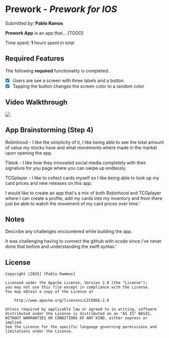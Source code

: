 # Prework - *Prework for IOS*

Submitted by: **Pablo Ramos**

**Prework App** is an app that... [TODO] 

Time spent: **1** hours spent in total

## Required Features

The following **required** functionality is completed:

- [X] Users are see a screen with three labels and a button
- [X] Tapping the button changes the screen color to a random color
 
## Video Walkthrough

![](https://i.imgur.com/dIPoGlF.gif)

## App Brainstorming (Step 4)

Robinhood - I like the simplicity of it, I like being able to see the total amount of value my stocks have and what movements where made in the market upon opening the app.

Tiktok - I like how they innovated social media completely with their signature for you page where you can swipe up endlessly.

TCGplayer - I like to collect cards myself so I like being able to look up my card prices and new releases on this app.

I would like to create an app that's a mix of both Robinhood and TCGplayer where I can create a profile, add my cards into my inventory and from there just be able to watch the movement of my card prices over time.'

## Notes

Describe any challenges encountered while building the app.

It was challenging having to connect the github with xcode since i've never done that before and understanding the swift syntax.'

## License

    Copyright [2025] [Pablo Rammos]

    Licensed under the Apache License, Version 2.0 (the "License");
    you may not use this file except in compliance with the License.
    You may obtain a copy of the License at

        http://www.apache.org/licenses/LICENSE-2.0

    Unless required by applicable law or agreed to in writing, software
    distributed under the License is distributed on an "AS IS" BASIS,
    WITHOUT WARRANTIES OR CONDITIONS OF ANY KIND, either express or implied.
    See the License for the specific language governing permissions and
    limitations under the License.
